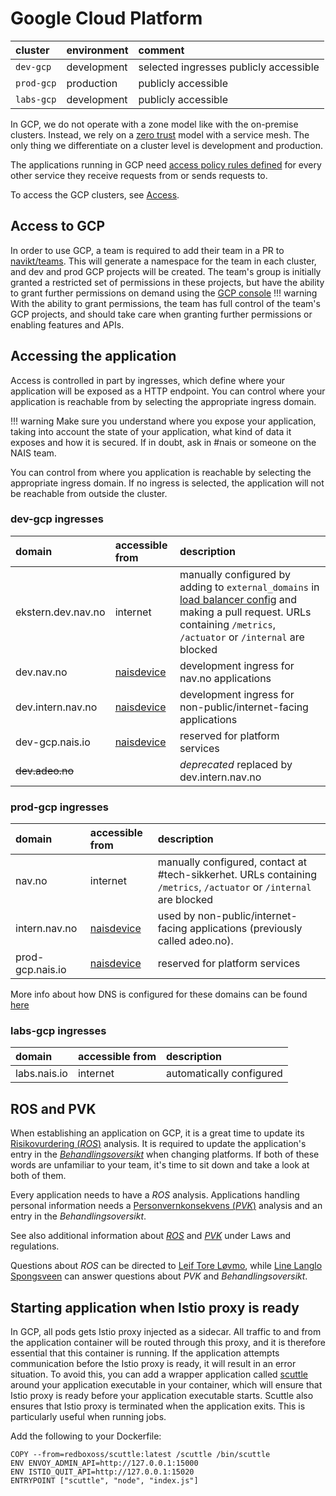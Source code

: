 # Google Cloud Platform

| cluster | environment | comment |
| :--- | :--- | :--- |
| `dev-gcp` | development | selected ingresses publicly accessible |
| `prod-gcp` | production | publicly accessible |
| `labs-gcp` | development | publicly accessible |

In GCP, we do not operate with a zone model like with the on-premise clusters. Instead, we rely on a [zero trust](../appendix/zero-trust.md) model with a service mesh. The only thing we differentiate on a cluster level is development and production.

The applications running in GCP need [access policy rules defined](../nais-application/access-policy.md) for every other service they receive requests from or sends requests to.

To access the GCP clusters, see [Access](../basics/access.md#google-cloud-platform-gcp).

## Access to GCP
In order to use GCP, a team is required to add their team in a PR to [navikt/teams](https://github.com/navikt/teams).
This will generate a namespace for the team in each cluster, and dev and prod GCP projects will be created.
The team's group is initially granted a restricted set of permissions in these projects, but have the ability to grant further permissions on demand using the [GCP console](https://console.cloud.google.com)
!!! warning
    With the ability to grant permissions, the team has full control of the team's GCP projects, and should take care when granting further permissions or enabling features and APIs.

## Accessing the application

Access is controlled in part by ingresses, which define where your application will be exposed as a HTTP endpoint. You can control where your application is reachable from by selecting the appropriate ingress domain.

!!! warning
    Make sure you understand where you expose your application, taking into account the state of your application, what kind of data it exposes and how it is secured. If in doubt, ask in \#nais or someone on the NAIS team.


You can control from where you application is reachable by selecting the appropriate ingress domain. If no ingress is selected, the application will not be reachable from outside the cluster.

### dev-gcp ingresses

| domain | accessible from | description |
| :--- | :--- | :--- |
| ekstern.dev.nav.no | internet | manually configured by adding to `external_domains` in [load balancer config](https://github.com/nais/gcp/blob/master/infrastructure/dev.tfvars) and making a pull request. URLs containing `/metrics`, `/actuator` or `/internal` are blocked |
| dev.nav.no | [naisdevice](../device/README.md) | development ingress for nav.no applications |
| dev.intern.nav.no | [naisdevice](../device/README.md) | development ingress for non-public/internet-facing applications |
| dev-gcp.nais.io | [naisdevice](../device/README.md) | reserved for platform services |
| ~~dev.adeo.no~~ |  | _deprecated_ replaced by dev.intern.nav.no |

### prod-gcp ingresses

| domain | accessible from | description |
| :--- | :--- | :--- |
| nav.no | internet | manually configured, contact at \#tech-sikkerhet. URLs containing `/metrics`, `/actuator` or `/internal` are blocked |
| intern.nav.no | [naisdevice](../device/README.md) | used by non-public/internet-facing applications \(previously called adeo.no\). |
| prod-gcp.nais.io | [naisdevice](../device/README.md) | reserved for platform services |

More info about how DNS is configured for these domains can be found [here](../appendix/ingress-dns.md)

### labs-gcp ingresses

| domain | accessible from | description |
| :--- | :--- | :--- |
| labs.nais.io | internet | automatically configured |

## ROS and PVK

When establishing an application on GCP, it is a great time to update its [Risikovurdering (*ROS*)](https://navno.sharepoint.com/sites/intranett-it/SitePages/Risikovurderinger.aspx) analysis. It is required to update the application's entry in the [*Behandlingsoversikt*](https://navno.sharepoint.com/sites/intranett-personvern/SitePages/Behandlingskatalog.aspx) when changing platforms. If both of these words are unfamiliar to your team, it's time to sit down and take a look at both of them.

Every application needs to have a *ROS* analysis. 
Applications handling personal information needs a [Personvernkonsekvens (*PVK*)](https://navno.sharepoint.com/sites/intranett-personvern/SitePages/PVK.aspx) analysis and an entry in the *Behandlingsoversikt*.

See also additional information about [*ROS*](../legal/app-ros.md) and [*PVK*](../legal/app-pvk.md) under Laws and regulations.

Questions about *ROS* can be directed to [Leif Tore Løvmo](https://nav-it.slack.com/messages/DB4DDCACF), while [Line Langlo Spongsveen](https://nav-it.slack.com/messages/DNXJ7PMH7) can answer questions about *PVK* and *Behandlingsoversikt*.

## Starting application when Istio proxy is ready
In GCP, all pods gets Istio proxy injected as a sidecar. All traffic to and from the application container will be routed through this proxy, and it is therefore essential that this container is running.
If the application attempts communication before the Istio proxy is ready, it will result in an error situation.
To avoid this, you can add a wrapper application called [scuttle](https://github.com/redboxllc/scuttle) around your application executable in your container, which will ensure that Istio proxy is ready before your application executable starts.
Scuttle also ensures that Istio proxy is terminated when the application exits. This is particularly useful when running jobs.

Add the following to your Dockerfile:
```
COPY --from=redboxoss/scuttle:latest /scuttle /bin/scuttle
ENV ENVOY_ADMIN_API=http://127.0.0.1:15000
ENV ISTIO_QUIT_API=http://127.0.0.1:15020
ENTRYPOINT ["scuttle", "node", "index.js"]
```
